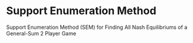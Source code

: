 # Support Enumeration Method
Support Enumeration Method (SEM) for Finding All Nash Equilibriums of a General-Sum 2 Player Game
